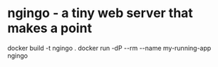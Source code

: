 # ngingo - a tiny web server that makes a point

docker build -t ngingo .
docker run -dP --rm --name my-running-app ngingo
